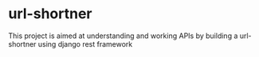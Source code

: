 # url-shortner
This project is aimed at understanding and working APIs by building a url-shortner using django rest framework
